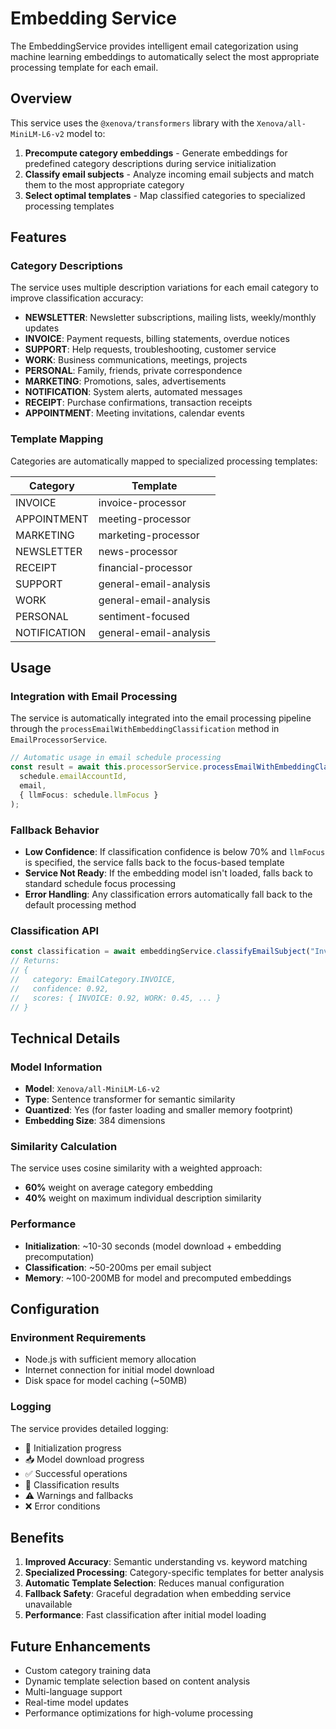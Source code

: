 # Embedding Service

The EmbeddingService provides intelligent email categorization using machine learning embeddings to automatically select the most appropriate processing template for each email.

## Overview

This service uses the `@xenova/transformers` library with the `Xenova/all-MiniLM-L6-v2` model to:

1. **Precompute category embeddings** - Generate embeddings for predefined category descriptions during service initialization
2. **Classify email subjects** - Analyze incoming email subjects and match them to the most appropriate category
3. **Select optimal templates** - Map classified categories to specialized processing templates

## Features

### Category Descriptions

The service uses multiple description variations for each email category to improve classification accuracy:

- **NEWSLETTER**: Newsletter subscriptions, mailing lists, weekly/monthly updates
- **INVOICE**: Payment requests, billing statements, overdue notices
- **SUPPORT**: Help requests, troubleshooting, customer service
- **WORK**: Business communications, meetings, projects
- **PERSONAL**: Family, friends, private correspondence
- **MARKETING**: Promotions, sales, advertisements
- **NOTIFICATION**: System alerts, automated messages
- **RECEIPT**: Purchase confirmations, transaction receipts
- **APPOINTMENT**: Meeting invitations, calendar events

### Template Mapping

Categories are automatically mapped to specialized processing templates:

| Category | Template |
|----------|----------|
| INVOICE | invoice-processor |
| APPOINTMENT | meeting-processor |
| MARKETING | marketing-processor |
| NEWSLETTER | news-processor |
| RECEIPT | financial-processor |
| SUPPORT | general-email-analysis |
| WORK | general-email-analysis |
| PERSONAL | sentiment-focused |
| NOTIFICATION | general-email-analysis |

## Usage

### Integration with Email Processing

The service is automatically integrated into the email processing pipeline through the `processEmailWithEmbeddingClassification` method in `EmailProcessorService`.

```typescript
// Automatic usage in email schedule processing
const result = await this.processorService.processEmailWithEmbeddingClassification(
  schedule.emailAccountId,
  email,
  { llmFocus: schedule.llmFocus }
);
```

### Fallback Behavior

- **Low Confidence**: If classification confidence is below 70% and `llmFocus` is specified, the service falls back to the focus-based template
- **Service Not Ready**: If the embedding model isn't loaded, falls back to standard schedule focus processing
- **Error Handling**: Any classification errors automatically fall back to the default processing method

### Classification API

```typescript
const classification = await embeddingService.classifyEmailSubject("Invoice #12345 - Payment Due");
// Returns:
// {
//   category: EmailCategory.INVOICE,
//   confidence: 0.92,
//   scores: { INVOICE: 0.92, WORK: 0.45, ... }
// }
```

## Technical Details

### Model Information

- **Model**: `Xenova/all-MiniLM-L6-v2`
- **Type**: Sentence transformer for semantic similarity
- **Quantized**: Yes (for faster loading and smaller memory footprint)
- **Embedding Size**: 384 dimensions

### Similarity Calculation

The service uses cosine similarity with a weighted approach:
- **60%** weight on average category embedding
- **40%** weight on maximum individual description similarity

### Performance

- **Initialization**: ~10-30 seconds (model download + embedding precomputation)
- **Classification**: ~50-200ms per email subject
- **Memory**: ~100-200MB for model and precomputed embeddings

## Configuration

### Environment Requirements

- Node.js with sufficient memory allocation
- Internet connection for initial model download
- Disk space for model caching (~50MB)

### Logging

The service provides detailed logging:
- 🚀 Initialization progress
- 📥 Model download progress
- ✅ Successful operations
- 📧 Classification results
- ⚠️ Warnings and fallbacks
- ❌ Error conditions

## Benefits

1. **Improved Accuracy**: Semantic understanding vs. keyword matching
2. **Specialized Processing**: Category-specific templates for better analysis
3. **Automatic Template Selection**: Reduces manual configuration
4. **Fallback Safety**: Graceful degradation when embedding service unavailable
5. **Performance**: Fast classification after initial model loading

## Future Enhancements

- Custom category training data
- Dynamic template selection based on content analysis
- Multi-language support
- Real-time model updates
- Performance optimizations for high-volume processing 
